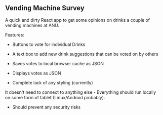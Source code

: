 ## Vending Machine Survey
A quick and dirty React app to get some opinions on drinks a couple of vending machines at ANU. 

Features:
- Buttons to vote for individual Drinks
- A text box to add new drink suggestions that can be voted on by others
- Saves votes to local browser cache as JSON
- Displays votes as JSON

- Complete lack of any styling (currently)

It doesn't need to connect to anything else - Everything should run locally on
some form of tablet (Linux/Android probably).
- Should prevent any security risks
